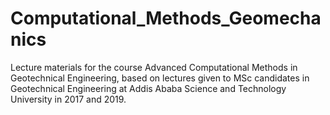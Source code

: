 # Computational_Methods_Geomechanics
Lecture materials for the course Advanced Computational Methods in Geotechnical Engineering, based on lectures given to MSc candidates in Geotechnical Engineering at Addis Ababa Science and Technology University in 2017 and 2019.
